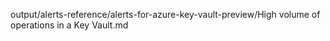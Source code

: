 output/alerts-reference/alerts-for-azure-key-vault-preview/High volume of operations in a Key Vault.md